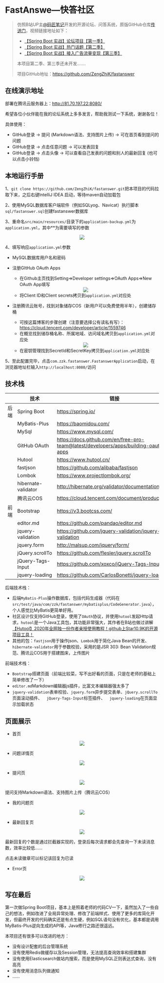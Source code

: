# FastAnswe—快答社区

> 仿照B站UP主[@码匠笔记](https://space.bilibili.com/406041527)开发的开源论坛、问答系统，原版GitHub仓库[传送门](https://github.com/codedrinker/community)，视频链接地址如下：
>
> - [【Spring Boot 实战】论坛项目【第一季】](https://www.bilibili.com/video/BV1r4411r7au)
> - [【Spring Boot 实战】热门话题【第二季】](https://www.bilibili.com/video/BV1Z4411f7RK)
> - [【Spring Boot 实战】接入广告流量变现【第三季】](https://www.bilibili.com/video/BV1L4411y7J9)
>
> 本项目第二季、第三季还未开发.......
>
> 项目GitHub地址：https://github.com/ZengZhiK/fastanswer

## 在线演示地址

部署在腾讯云服务器上：http://81.70.197.22:8080/

希望各位小伙伴能在我的论坛系统上多多发言，帮助我测试一下系统，谢谢各位！

具体使用：

- GitHub登录 -> 提问 (Markdown语法、支持图片上传) -> 可在首页看到提问的问题
- GitHub登录 -> 点击任意问题 -> 可以发表回复
- GitHub登录 -> 点击头像 -> 可以查看自己发表的问题和别人的最新回复 (也可以点击小铃铛) 

## 本地运行手册

1、` git clone https://github.com/ZengZhiK/fastanswer.git `把本项目的代码拉取下来，之后右键IntelliJ IDEA 启动，等待maven自动加载包

2、使用MySQL数据库客户端软件（例如SQLyog、Navicat）执行脚本`sql/fastanswer.sql`创建fastanswer数据库

3、重命名`src/main/resources/`目录下的`application-backup.yml`为`application.yml`，其中**为需要填写的参数

<div align=center>
<img src="https://cdn.jsdelivr.net/gh/ZengZhiK/PicBed/FastAnswe—快答社区/application.yml.png"/>
</div>

4、填写响应`application.yml`参数

- MySQL数据库用户名和密码

- 注册GItHub OAuth Apps

  - 在Github主页找到Setting=>Developer settings=>OAuth Apps=>New OAuth App填写

  <div align=center>
  <img src="https://cdn.jsdelivr.net/gh/ZengZhiK/PicBed/FastAnswe—快答社区/New OAuth App.png"/>
  </div>

  - 将Client ID和Client secrets拷贝到`application.yml`对应处

- 注册腾讯云账号，找到对象储存COS（新用户可以免费使用半年），创建储存桶

  - 可按这篇博客的步骤创建（注意要选择公有读私有写）：https://cloud.tencent.com/developer/article/1559746
  - 在概览找到储存桶名称、所属地域、访问域名拷贝到`application.yml`对应处

  <div align=center>
  <img src="https://cdn.jsdelivr.net/gh/ZengZhiK/PicBed/FastAnswe—快答社区/bucket.png"/>
  </div>

  - 在密钥管理找到SecretId和SecretKey拷贝到`application.yml`对应处

5、至此配置完毕，点击`com.zzk.fastanswer.FastanswerApplication`启动，在浏览器地址栏输入` http://localhost:8080/ `访问

## 技术栈

|      | 技术                | 链接                                                         |
| ---- | ------------------- | ------------------------------------------------------------ |
| 后端 | Spring Boot         | https://spring.io/                                           |
|      | MyBatis-Plus        | https://baomidou.com/                                        |
|      | MySql               | https://www.mysql.com/                                       |
|      | GitHub OAuth        | https://docs.github.com/en/free-pro-team@latest/developers/apps/building-oauth-apps |
|      | Hutool              | https://www.hutool.cn/                                       |
|      | fastjson            | https://github.com/alibaba/fastjson                          |
|      | Lombok              | https://www.projectlombok.org/                               |
|      | hibernate-validator | http://hibernate.org/validator/documentation/                |
|      | 腾讯云COS           | https://cloud.tencent.com/document/product/436               |
| 前端 | Bootstrap           | https://v3.bootcss.com/                                      |
|      | editor.md           | https://github.com/pandao/editor.md                          |
|      | jquery-validation   | https://github.com/jquery-validation/jquery-validation       |
|      | jquery.form         | http://malsup.com/jquery/form/                               |
|      | jQuery.scrollTo     | https://github.com/flesler/jquery.scrollTo                   |
|      | jQuery-Tags-Input   | https://github.com/xoxco/jQuery-Tags-Input                   |
|      | jquery-loading      | https://github.com/CarlosBonetti/jquery-loading              |

后端技术栈：

- 后端`MyBatis-Plus`操作数据库，包括代码生成器（代码在`src/test/java/com/zzk/fastanswer/mybatisplus/CodeGenerator.java`），个人感觉比MyBatis更简单好用。
- 社区设计仅支持GitHub登录，使用了`OAuth`协议，并使用`hutool`发起Http请求，`hutool`是一个Java工具包，其功能非常强大，其作者在B站也做过讲解[【Hutool】2020年全网独一份作者亲授使用教程！github上Star10.9K的开源项目工具！](https://www.bilibili.com/video/BV1bQ4y1M7d9?from=search&seid=5765265881528240719)
- 其他的包：`fastjson`用于操作json、`Lombok`用于简化Java Bean的开发、`hibernate-validator`用于参数校验，采用的是JSR 303: Bean Validation规范、腾讯云COS用于搭建图床，上传图片

前端技术栈：

- `Bootstrap`搭建页面（前端比较菜，写不出好看的页面，只是在老师的基础上简单修改了一下）
- `editor.md`Markdown编辑器js插件，比富文本编辑器强太多了
- `jquery-validation`表单校验、`jquery.form`异步提交表单、`jQuery.scrollTo`页面滚动插件、`  jQuery-Tags-Input`标签插件、`  jquery-loading`在页面显示加载状态

## 页面展示

- 首页

<div align=center>
<img src="https://cdn.jsdelivr.net/gh/ZengZhiK/PicBed/FastAnswe—快答社区/index.png"/>
</div>

- 问题详情页

<div align=center>
<img src="https://cdn.jsdelivr.net/gh/ZengZhiK/PicBed/FastAnswe—快答社区/question.png"/>
</div>

- 提问页

<div align=center>
<img src="https://cdn.jsdelivr.net/gh/ZengZhiK/PicBed/FastAnswe—快答社区/publish.png"/>
</div>

提问支持Markdown语法、支持图片上传（腾讯云COS）


- 我的问题页

<div align=center>
<img src="https://cdn.jsdelivr.net/gh/ZengZhiK/PicBed/FastAnswe—快答社区/my_question.png"/>
</div>

- 最新回复页

<div align=center>
<img src="https://cdn.jsdelivr.net/gh/ZengZhiK/PicBed/FastAnswe—快答社区/latest_reply.png"/>
</div>

最新回复的个数是通过拦截器实现的，登录后每次请求都会先查询一下未读消息数，效率比较低......

点击未读徽章可以标记该回复为已读

- Error页

<div align=center>
<img src="https://cdn.jsdelivr.net/gh/ZengZhiK/PicBed/FastAnswe—快答社区/error.png"/>
</div>

## 写在最后

第一次做Spring Boot项目，基本上是照着老师的代码CV一下，虽然加入了一些自己的想法，例如改进了全局异常处理、修改了前端样式、使用了更多的库简化开发，但最终开发的代码确实还是有点生硬，例如SQL语句没有优化，基本都是调用MyBatis-Plus逆向生成的API等，Java修行之路还很遥远。

本项目还有很多可以改进的地方：

- 没有设计配套的后台管理系统
- 没有使用Redis做缓存以及Session管理，无法提高查询效率和搭建集群
- 没有使用Elasticsearch做站内搜索，而是使用MySQL正则表达式查询，没有高亮
- 没有使用消息队列做通知
- ……

